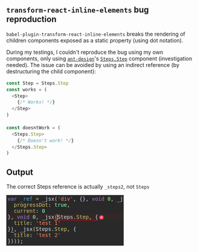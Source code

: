 `transform-react-inline-elements` bug reproduction
---------------------------------------------------

`babel-plugin-transform-react-inline-elements` breaks the rendering of children components exposed as a static property (using dot notation).

During my testings, I couldn't reproduce the bug using my own components, only using [`ant-design`](https://github.com/ant-design/ant-design/)'s [`Steps.Step`](https://github.com/ant-design/ant-design/blob/e4d7e5e510173b65fb20d272fd01dabc31ea941d/components/steps/index.tsx#L17) component (investigation needed).
The issue can be avoided by using an indirect reference (by destructuring the child component):

```js
const Step = Steps.Step
const works = (
  <Step>
    {/* Works! */}
  </Step>
)

const doesntWork = (
  <Steps.Step>
    {/* Doesn't work! */}
  </Steps.Step>
)
```

Output
--------

The correct Steps reference is actually `_steps2`, not `Steps`

![output](./img/output.png "Chrome source")
